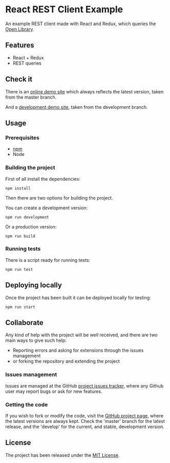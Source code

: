 # React REST Client Example

An example REST client made with React and Redux, which queries the [Open Library][open-library].

## Features

- React + Redux
- REST queries

## Check it

There is an [online demo site][demo-site] which always reflects the latest version, taken from the master branch.

And a [development demo site][demo-site-development], taken from the development branch.

## Usage

### Prerequisites

- [npm][npm]
- Node

### Building the project

First of all install the dependencies:

```
npm install
```

Then there are two options for building the project.

You can create a development version:

```
npm run development
```

Or a production version:

```
npm run build
```

### Running tests

There is a script ready for running tests:

```
npm run test
```

## Deploying locally

Once the project has been built it can be deployed locally for testing:

```
npm run start
```

## Collaborate

Any kind of help with the project will be well received, and there are two main ways to give such help:

- Reporting errors and asking for extensions through the issues management
- or forking the repository and extending the project

### Issues management

Issues are managed at the GitHub [project issues tracker][issues], where any Github user may report bugs or ask for new features.

### Getting the code

If you wish to fork or modify the code, visit the [GitHub project page][scm], where the latest versions are always kept. Check the 'master' branch for the latest release, and the 'develop' for the current, and stable, development version.

## License

The project has been released under the [MIT License][license].

[issues]: https://github.com/Bernardo-MG/react-rest-client-example/issues
[license]: http://www.opensource.org/licenses/mit-license.php
[npm]: https://www.npmjs.com/
[scm]: https://github.com/Bernardo-MG/react-rest-client-example

[open-library]: https://openlibrary.org

[demo-site]: https://docs.bernardomg.com/react-rest-client-example
[demo-site-development]: https://docs.bernardomg.com/development/react-rest-client-example
